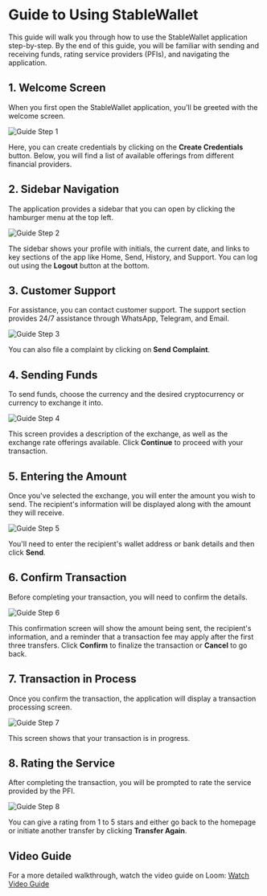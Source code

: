 # Guide to Using StableWallet

This guide will walk you through how to use the StableWallet application step-by-step. By the end of this guide, you will be familiar with sending and receiving funds, rating service providers (PFIs), and navigating the application.

## 1. Welcome Screen

When you first open the StableWallet application, you'll be greeted with the welcome screen.

![Guide Step 1](public/guide1.png)

Here, you can create credentials by clicking on the **Create Credentials** button. Below, you will find a list of available offerings from different financial providers.

## 2. Sidebar Navigation

The application provides a sidebar that you can open by clicking the hamburger menu at the top left.

![Guide Step 2](public/guide2.png)

The sidebar shows your profile with initials, the current date, and links to key sections of the app like Home, Send, History, and Support. You can log out using the **Logout** button at the bottom.

## 3. Customer Support

For assistance, you can contact customer support. The support section provides 24/7 assistance through WhatsApp, Telegram, and Email.

![Guide Step 3](public/guide3.png)

You can also file a complaint by clicking on **Send Complaint**.

## 4. Sending Funds

To send funds, choose the currency and the desired cryptocurrency or currency to exchange it into.

![Guide Step 4](public/guide4.png)

This screen provides a description of the exchange, as well as the exchange rate offerings available. Click **Continue** to proceed with your transaction.

## 5. Entering the Amount

Once you've selected the exchange, you will enter the amount you wish to send. The recipient's information will be displayed along with the amount they will receive.

![Guide Step 5](public/guide5.png)

You'll need to enter the recipient's wallet address or bank details and then click **Send**.

## 6. Confirm Transaction

Before completing your transaction, you will need to confirm the details.

![Guide Step 6](public/guide6.png)

This confirmation screen will show the amount being sent, the recipient's information, and a reminder that a transaction fee may apply after the first three transfers. Click **Confirm** to finalize the transaction or **Cancel** to go back.

## 7. Transaction in Process

Once you confirm the transaction, the application will display a transaction processing screen.

![Guide Step 7](public/guide7.png)

This screen shows that your transaction is in progress.

## 8. Rating the Service

After completing the transaction, you will be prompted to rate the service provided by the PFI.

![Guide Step 8](public/guide8.png)

You can give a rating from 1 to 5 stars and either go back to the homepage or initiate another transfer by clicking **Transfer Again**.

## Video Guide

For a more detailed walkthrough, watch the video guide on Loom: [Watch Video Guide](https://www.loom.com/share/1c80dabf0d0e4f7cbb0568040a6434f3?sid=40051863-fa70-435b-a621-50da6e7939e9)


